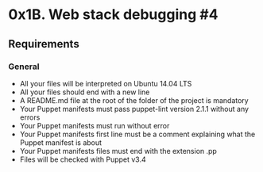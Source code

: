 # 0x1B. Web stack debugging #4
## Requirements
### General
 - All your files will be interpreted on Ubuntu 14.04 LTS
 - All your files should end with a new line
 - A README.md file at the root of the folder of the project is mandatory
 - Your Puppet manifests must pass puppet-lint version 2.1.1 without any errors
 - Your Puppet manifests must run without error
 - Your Puppet manifests first line must be a comment explaining what the Puppet manifest is about
 - Your Puppet manifests files must end with the extension .pp
 - Files will be checked with Puppet v3.4
